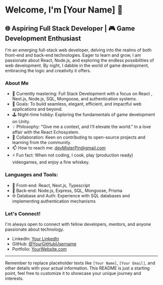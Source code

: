 # Welcome, I'm [Your Name] 👋

## 🌐 Aspiring Full Stack Developer | 🎮 Game Development Enthusiast

I'm an emerging full-stack web developer, delving into the realms of both front-end and back-end technologies. Eager to learn and grow, I am passionate about React, Node.js, and exploring the endless possibilities of web development. By night, I dabble in the world of game development, embracing the logic and creativity it offers.

### About Me

- 🌱 Currently mastering: Full Stack Development with a focus on React , Next.js, Node.js, SQL, Mongoose, and authentication systems.
- 🚀 Goals: To build seamless, elegant, efficient, and impactful web applications and beyond.
- 🕹️ Night-time hobby: Exploring the fundamentals of game development on Unity.
- 💡 Philosophy: "Give me a context, and I’ll elevate the world." In a love affair with the React Echosystem.
- 🤝 Collaboration: Keen on contributing to open-source projects and learning from the community.
- 📫 How to reach me: devMisterPin@gmail.com
- ⚡ Fun fact: When not coding, I cook, play (production ready) videogames, and enjoy a fine whiskey.

### Languages and Tools:

- 📌 Front-end: React, Next.js, Typescript
- 🔧 Back-end: Node.js, Express, SQL, Mongoose, Prisma
- 🌐 Database and Auth: Experience with SQL databases and implementing authentication mechanisms


### Let's Connect!

I'm always open to connect with fellow developers, mentors, and anyone passionate about technology.

- LinkedIn: [Your LinkedIn](Your-LinkedIn-URL)
- GitHub: [@YourGitHubUsername](Your-GitHub-URL)
- Portfolio: [YourWebsite.com](Your-Website-URL)

---

Remember to replace placeholder texts like `[Your Name]`, `[Your Email]`, and other details with your actual information. This README is just a starting point, feel free to customize it to showcase your unique journey and interests.
